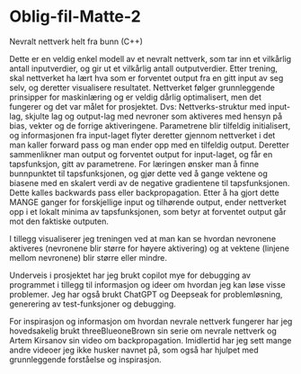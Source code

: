 # Oblig-fil-Matte-2
Nevralt nettverk helt fra bunn (C++)

Dette er en veldig enkel modell av et nevralt nettverk, som tar inn et vilkårlig antall inputverdier, og gir ut et vilkårlig antall outputverdier. 
Etter trening, skal nettverket ha lært hva som er forventet output fra en gitt input av seg selv, og deretter visualisere resultatet.
Nettverket følger grunnleggende prinsipper for maskinlæring og er veldig dårlig optimalisert, men det fungerer og det var målet for prosjektet.
Dvs: Nettverks-struktur med input-lag, skjulte lag og output-lag med nevroner som aktiveres med hensyn på bias, vekter og de forrige aktiveringene.
Parametrene blir tilfeldig initialisert, og informasjonen fra input-laget flyter deretter gjennom nettverket i det man kaller forward pass og man ender opp med en tilfeldig output.
Deretter sammenlikner man output og forventet output for input-laget, og får en tapsfunksjon, gitt av parametrene.
For læringen ønsker man å finne bunnpunktet til tapsfunksjonen, og gjør dette ved å gange vektene og biasene med en skalert verdi av de negative gradientene til tapsfunksjonen. Dette kalles backwards pass eller backpropagation.
Etter å ha gjort dette MANGE ganger for forskjellige input og tilhørende output, ender nettverket opp i et lokalt minima av tapsfunksjonen, som betyr at forventet output går mot den faktiske outputen.

I tillegg visualiserer jeg treningen ved at man kan se hvordan nevronene aktiveres (nevronene blir større for høyere aktivering) og at vektene (linjene mellom nevronene) blir større eller mindre.

Underveis i prosjektet har jeg brukt copilot mye for debugging av programmet i tillegg til informasjon og ideer om hvordan jeg kan løse visse problemer.
Jeg har også brukt ChatGPT og Deepseak for problemløsning, generering av test-funksjoner og debugging.

For inspirasjon og informasjon om hvordan nevrale nettverk fungerer har jeg hovedsakelig brukt threeBlueoneBrown sin serie om nevrale nettverk og Artem Kirsanov sin video om backpropagation.
Imidlertid har jeg sett mange andre videoer jeg ikke husker navnet på, som også har hjulpet med grunnleggende forståelse og inspirasjon.
